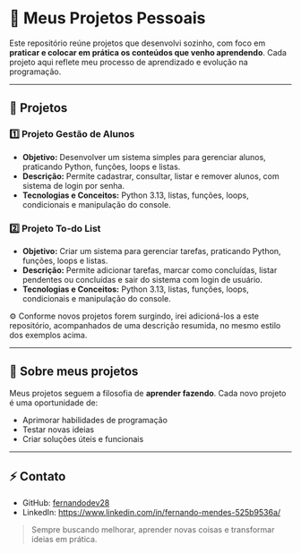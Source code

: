 # 🚀 Meus Projetos Pessoais

Este repositório reúne projetos que desenvolvi sozinho, com foco em **praticar e colocar em prática os conteúdos que venho aprendendo**.
Cada projeto aqui reflete meu processo de aprendizado e evolução na programação.

---

## 📝 Projetos

### 1️⃣ Projeto Gestão de Alunos
- **Objetivo:** Desenvolver um sistema simples para gerenciar alunos, praticando Python, funções, loops e listas.
- **Descrição:** Permite cadastrar, consultar, listar e remover alunos, com sistema de login por senha.
- **Tecnologias e Conceitos:** Python 3.13, listas, funções, loops, condicionais e manipulação do console.
 

### 2️⃣ Projeto To-do List
- **Objetivo:** Criar um sistema para gerenciar tarefas, praticando Python, funções, loops e listas.
- **Descrição:** Permite adicionar tarefas, marcar como concluídas, listar pendentes ou concluídas e sair do sistema com login de usuário.
- **Tecnologias e Conceitos:** Python 3.13, listas, funções, loops, condicionais e manipulação do console.

⚙️ Conforme novos projetos forem surgindo, irei adicioná-los a este repositório, acompanhados de uma descrição resumida, no mesmo estilo dos exemplos acima.

---

## 🌱 Sobre meus projetos
Meus projetos seguem a filosofia de **aprender fazendo**. Cada novo projeto é uma oportunidade de:
- Aprimorar habilidades de programação  
- Testar novas ideias  
- Criar soluções úteis e funcionais  

---

## ⚡ Contato
- GitHub: [fernandodev28](https://github.com/fernandodev28)  
- LinkedIn: https://www.linkedin.com/in/fernando-mendes-525b9536a/  

> Sempre buscando melhorar, aprender novas coisas e transformar ideias em prática.
